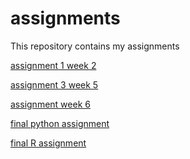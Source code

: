 # assignments
This repository contains my assignments 

[assignment 1 week 2](https://github.com/janpaulwillems/assignments/blob/master/Assignment_week_2done%2B.md)

[assignment 3 week 5](https://github.com/janpaulwillems/assignments/blob/master/Assignment_week_5%20laatste%20versie.ipynb)

[assignment week 6](https://github.com/janpaulwillems/assignments/blob/master/assignment4%20(2).ipynb)

[final python assignment](https://github.com/janpaulwillems/assignments/blob/master/Final_Assignment_Python_1_students.ipynb)

[final R assignment](https://github.com/janpaulwillems/assignments/blob/master/OECD_R_exam.ipynb)

